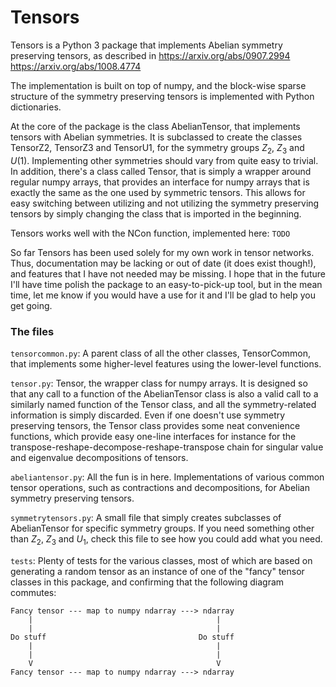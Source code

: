 # Tensors

Tensors is a Python 3 package that implements Abelian symmetry preserving
tensors, as described in
https://arxiv.org/abs/0907.2994
https://arxiv.org/abs/1008.4774

The implementation is built on top of numpy, and the block-wise sparse
structure of the symmetry preserving tensors is implemented with Python
dictionaries.

At the core of the package is the class AbelianTensor, that implements tensors
with Abelian symmetries. It is subclassed to create the classes TensorZ2,
TensorZ3 and TensorU1, for the symmetry groups $Z_2$, $Z_3$ and $U(1)$.
Implementing other symmetries should vary from quite easy to trivial. In
addition, there's a class called Tensor, that is simply a wrapper around
regular numpy arrays, that provides an interface for numpy arrays that is
exactly the same as the one used by symmetric tensors. This allows for easy
switching between utilizing and not utilizing the symmetry preserving tensors
by simply changing the class that is imported in the beginning.

Tensors works well with the NCon function, implemented here: `TODO`

So far Tensors has been used solely for my own work in tensor networks. Thus,
documentation may be lacking or out of date (it does exist though!), and
features that I have not needed may be missing. I hope that in the future I'll
have time polish the package to an easy-to-pick-up tool, but in the mean time,
let me know if you would have a use for it and I'll be glad to help you get
going.

### The files
`tensorcommon.py`: A parent class of all the other classes, TensorCommon, that
implements some higher-level features using the lower-level functions.

`tensor.py`: Tensor, the wrapper class for numpy arrays. It is designed so that
any call to a function of the AbelianTensor class is also a valid call to a
similarly named function of the Tensor class, and all the symmetry-related
information is simply discarded. Even if one doesn't use symmetry preserving
tensors, the Tensor class provides some neat convenience functions, which
provide easy one-line interfaces for instance for the
transpose-reshape-decompose-reshape-transpose chain for singular value and
eigenvalue decompositions of tensors.

`abeliantensor.py`: All the fun is in here. Implementations of various common
tensor operations, such as contractions and decompositions, for Abelian
symmetry preserving tensors.

`symmetrytensors.py`: A small file that simply creates subclasses of
AbelianTensor for specific symmetry groups. If you need something other than
$Z_2$, $Z_3$ and $U_1$, check this file to see how you could add what you need.

`tests`: Plenty of tests for the various classes, most of which are based on
generating a random tensor as an instance of one of the "fancy" tensor classes
in this package, and confirming that the following diagram commutes:
```
Fancy tensor --- map to numpy ndarray ---> ndarray
    |                                         |
    |                                         |
Do stuff                                  Do stuff
    |                                         |
    |                                         |
    V                                         V
Fancy tensor --- map to numpy ndarray ---> ndarray
```

